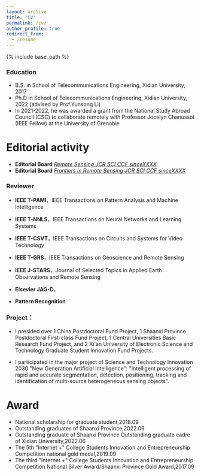 ```yaml
---
layout: archive
title: "CV"
permalink: /cv/
author_profile: true
redirect_from:
  - /resume
---
```


{% include base_path %}

### Education

* B.S. in School of Telecommunications Engineering, Xidian University, 2017
* Ph.D in School of Telecommunications Engineering, Xidian University, 2022 (advised by Prof.Yunsong Li)
* In 2021-2022, he was awarded a grant from the National Study Abroad Council (CSC) to collaborate remotely with Professor Jocelyn Chanussot (IEEE Fellow) at the University of Grenoble

Editorial activity
======
* **Editorial Board** [*Remote Sensing JCR SCI CCF sinceXXXX*](https://www.mdpi.com/journal/remotesensing/special_issues/KVCSC58HQ0)
* **Editorial Board** [*Frontiers in Remote Sensing JCR SCI CCF sinceXXXX*](https://www.frontiersin.org/my-frontiers/overview)


### Reviewer

* **IEEE T-PAMI**，IEEE Transactions on Pattern Analysis and Machine Intelligence

* **IEEE T-NNLS**，IEEE Transactions on Neural Networks and Learning Systems

* **IEEE T-CSVT**，IEEE Transactions on Circuits and Systems for Video Technology

* **IEEE T-GRS**，IEEE Transactions on Geoscience and Remote Sensing

* **IEEE J-STARS**，Journal of Selected Topics in Applied Earth Observations and Remote Sensing

* **Elsevier JAG-D**，

* **Pattern Recognition** 


### Project：

* I presided over 1 China Postdoctoral Fund Project, 1 Shaanxi Province Postdoctoral First-class Fund Project, 1 Central Universities Basic Research Fund Project, and 2 Xi'an University of Electronic Science and Technology Graduate Student Innovation Fund Projects.

* I participated in the major project of Science and Technology Innovation 2030 "New Generation Artificial Intelligence": "Intelligent processing of rapid and accurate segmentation, detection, positioning, tracking and identification of multi-source heterogeneous sensing objects". 

Award
======
* National scholarship for graduate student,2018.09  
* Outstanding graduates of Shaanxi Province,2022.06   
* Outstanding graduate of Shaanxi Province Outstanding graduate cadre of Xidian University,2022.06       
* The 5th "Internet +" College Students Innovation and Entrepreneurship Competition national gold medal,2019.09    
* The third "Internet +" College Students Innovation and Entrepreneurship Competition National Silver Award/Shaanxi Province Gold Award,2017.09       



